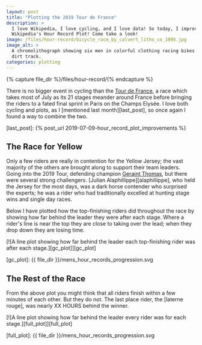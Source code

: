 ```yaml
---
layout: post
title: "Plotting the 2019 Tour de France"
description: >
  I love Wikipedia, I love cycling, and I love data! So today, I improve
  Wikipedia's Hour Record Plot! Come take a look!
image: /files/hour-record/bicycle_race_by_calvert_litho_co_1895.jpg
image_alt: >
  A chromolithograph showing six men in colorful clothing racing bikes on a
  dirt track.
categories: plotting
---
```


{% capture file_dir %}/files/hour-record/{% endcapture %}

There is no bigger event in cycling than the [Tour de France][tour], a race which
takes most of July as its 21 stages meander around France before bringing the
riders to a fated final sprint in Paris on the Champs Elysée. I love both
cycling and plots, as I [mentioned last month][last_post], so once again I
found a way to combine the two.

[tour]: https://en.wikipedia.org/wiki/Tour_de_France
[last_post]: {% post_url 2019-07-09-hour_record_plot_improvements %}

<!--
## The Races Within the Race

The Tour is said to have multiple races within the race because there are
multiple prizes that can be won and different groups of riders have set their
sights on them. They are:

- The [Yellow Jersey][yellow]: Most prestigious; awarded to the rider with the
lowest combined time across all 21 stages. When we say [PERSON X won the Tour
de France][winner], we mean he won the Yellow Jersey.
- The [White Jersey][white]: Awarded to the rider under 27 with the lowest
combined time on all the stages.
- The [Green Jersey][green]: Awarded to the rider with the most sprint points,
earned for winning or placing in various sprints during the stages.
- The [Polka Dot Jersey][polka_dot]: Awarded to the rider with the most
mountain points, earned for being one of the first few riders to reach the
summits of the various mountains.

[yellow]:
[winner]:
[white]:
[green]:
[polka_dot]:

-->

## The Race for Yellow

Only a few riders are really in contention for the Yellow Jersey; the vast
majority of the others are brought along to support their team leaders. Going
into the 2019 Tour, defending champion [Geraint Thomas][thomas], but there
were several strong challengers. [Julian Alaphillippe][alaphillippe], who held
the Jersey for the most days, was a dark horse contender who surprised the
experts; he was a rider who had traditionally excelled at hunting stage wins
and single day races.

[thomas]:
[alaphillippe]: 

Below I have plotted how the top-finishing riders did throughout the race by
showing how far behind the leader they were after each stage. Where a rider's
line is near the top they are close to taking over the lead; when they drop
down they are losing time.

[![A line plot showing how far behind the leader each top-finishing rider was after each stage.][gc_plot]][gc_plot]

[gc_plot]: {{ file_dir }}/mens_hour_records_progression.svg

## The Rest of the Race

From the above plot you might think that all riders finish within a few
minutes of each other. But they do not. The last place rider, the [laterne
rouge], was nearly XX HOURS <!-- TODO --> behind the winner.

[![A line plot showing how far behind the leader every rider was for each stage.][full_plot]][full_plot]

[full_plot]: {{ file_dir }}/mens_hour_records_progression.svg
